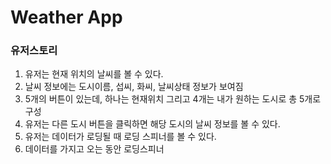 # Weather App

### 유저스토리

1. 유저는 현재 위치의 날씨를 볼 수 있다.
2. 날씨 정보에는 도시이름, 섭씨, 화씨, 날씨상태 정보가 보여짐
3. 5개의 버튼이 있는데, 하나는 현재위치 그리고 4개는 내가 원하는 도시로 총 5개로 구성
4. 유저는 다른 도시 버튼을 클릭하면 해당 도시의 날씨 정보를 볼 수 있다.
5. 유저는 데이터가 로딩될 때 로딩 스피너를 볼 수 있다.
6. 데이터를 가지고 오는 동안 로딩스피너
